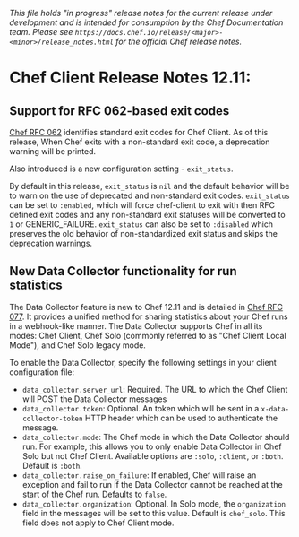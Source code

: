 *This file holds "in progress" release notes for the current release under development and is intended for consumption by the Chef Documentation team.
Please see `https://docs.chef.io/release/<major>-<minor>/release_notes.html` for the official Chef release notes.*

# Chef Client Release Notes 12.11:

## Support for RFC 062-based exit codes

[Chef RFC 062](https://github.com/chef/chef-rfc/blob/master/rfc062-exit-status.md) identifies standard exit codes for Chef Client.  As of this release,  When Chef exits with a non-standard exit code, a deprecation warning will be printed.

Also introduced is a new configuration setting - `exit_status`.  

By default in this release, `exit_status` is `nil` and the default behavior will be to warn on the use of deprecated and non-standard exit codes.  `exit_status` can be set to `:enabled`, which will force chef-client to exit with then RFC defined exit codes and any non-standard exit statuses will be converted to `1` or GENERIC_FAILURE.  `exit_status` can also be set to `:disabled` which preserves the old behavior of non-standardized exit status and skips the deprecation warnings.

## New Data Collector functionality for run statistics

The Data Collector feature is new to Chef 12.11 and is detailed in [Chef RFC 077](https://github.com/chef/chef-rfc/blob/master/rfc077-mode-agnostic-data-collection.md). It provides a unified method for sharing statistics about your Chef runs in a webhook-like manner. The Data Collector supports Chef in all its modes: Chef Client, Chef Solo (commonly referred to as "Chef Client Local Mode"), and Chef Solo legacy mode.

To enable the Data Collector, specify the following settings in your client configuration file:

 * `data_collector.server_url`: Required. The URL to which the Chef Client will POST the Data Collector messages
 * `data_collector.token`: Optional. An token which will be sent in a `x-data-collector-token` HTTP header which can be used to authenticate the message.
 * `data_collector.mode`: The Chef mode in which the Data Collector should run. For example, this allows you to only enable Data Collector in Chef Solo but not Chef Client. Available options are `:solo`, `:client`, or `:both`. Default is `:both`.
 * `data_collector.raise_on_failure`: If enabled, Chef will raise an exception and fail to run if the Data Collector cannot be reached at the start of the Chef run. Defaults to `false`.
 * `data_collector.organization`: Optional. In Solo mode, the `organization` field in the messages will be set to this value. Default is `chef_solo`. This field does not apply to Chef Client mode.

